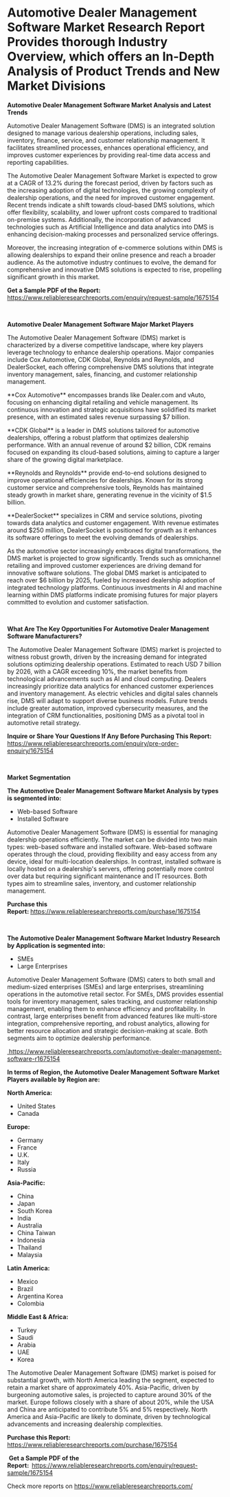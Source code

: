 <p><h1>Automotive Dealer Management Software Market Research Report Provides thorough Industry Overview, which offers an In-Depth Analysis of Product Trends and New Market Divisions</h1></p><p><strong>Automotive Dealer Management Software Market Analysis and Latest Trends</strong></p>
<p><p>Automotive Dealer Management Software (DMS) is an integrated solution designed to manage various dealership operations, including sales, inventory, finance, service, and customer relationship management. It facilitates streamlined processes, enhances operational efficiency, and improves customer experiences by providing real-time data access and reporting capabilities. </p><p>The Automotive Dealer Management Software Market is expected to grow at a CAGR of 13.2% during the forecast period, driven by factors such as the increasing adoption of digital technologies, the growing complexity of dealership operations, and the need for improved customer engagement. Recent trends indicate a shift towards cloud-based DMS solutions, which offer flexibility, scalability, and lower upfront costs compared to traditional on-premise systems. Additionally, the incorporation of advanced technologies such as Artificial Intelligence and data analytics into DMS is enhancing decision-making processes and personalized service offerings. </p><p>Moreover, the increasing integration of e-commerce solutions within DMS is allowing dealerships to expand their online presence and reach a broader audience. As the automotive industry continues to evolve, the demand for comprehensive and innovative DMS solutions is expected to rise, propelling significant growth in this market.</p></p>
<p><strong>Get a Sample PDF of the Report:&nbsp;</strong> <a href="https://www.reliableresearchreports.com/enquiry/request-sample/1675154?utm_campaign=3051&utm_medium=2&utm_source=Github&utm_content=ia&utm_term=25032025&utm_id=automotive-dealer-management-software">https://www.reliableresearchreports.com/enquiry/request-sample/1675154</a></p>
<p>&nbsp;</p>
<p><strong>Automotive Dealer Management Software Major Market Players</strong></p>
<p><p>The Automotive Dealer Management Software (DMS) market is characterized by a diverse competitive landscape, where key players leverage technology to enhance dealership operations. Major companies include Cox Automotive, CDK Global, Reynolds and Reynolds, and DealerSocket, each offering comprehensive DMS solutions that integrate inventory management, sales, financing, and customer relationship management.</p><p>**Cox Automotive** encompasses brands like Dealer.com and vAuto, focusing on enhancing digital retailing and vehicle management. Its continuous innovation and strategic acquisitions have solidified its market presence, with an estimated sales revenue surpassing $7 billion.</p><p>**CDK Global** is a leader in DMS solutions tailored for automotive dealerships, offering a robust platform that optimizes dealership performance. With an annual revenue of around $2 billion, CDK remains focused on expanding its cloud-based solutions, aiming to capture a larger share of the growing digital marketplace.</p><p>**Reynolds and Reynolds** provide end-to-end solutions designed to improve operational efficiencies for dealerships. Known for its strong customer service and comprehensive tools, Reynolds has maintained steady growth in market share, generating revenue in the vicinity of $1.5 billion.</p><p>**DealerSocket** specializes in CRM and service solutions, pivoting towards data analytics and customer engagement. With revenue estimates around $250 million, DealerSocket is positioned for growth as it enhances its software offerings to meet the evolving demands of dealerships.</p><p>As the automotive sector increasingly embraces digital transformations, the DMS market is projected to grow significantly. Trends such as omnichannel retailing and improved customer experiences are driving demand for innovative software solutions. The global DMS market is anticipated to reach over $6 billion by 2025, fueled by increased dealership adoption of integrated technology platforms. Continuous investments in AI and machine learning within DMS platforms indicate promising futures for major players committed to evolution and customer satisfaction.</p></p>
<p>&nbsp;</p>
<p><strong>What Are The Key Opportunities For Automotive Dealer Management Software Manufacturers?</strong></p>
<p><p>The Automotive Dealer Management Software (DMS) market is projected to witness robust growth, driven by the increasing demand for integrated solutions optimizing dealership operations. Estimated to reach USD 7 billion by 2026, with a CAGR exceeding 10%, the market benefits from technological advancements such as AI and cloud computing. Dealers increasingly prioritize data analytics for enhanced customer experiences and inventory management. As electric vehicles and digital sales channels rise, DMS will adapt to support diverse business models. Future trends include greater automation, improved cybersecurity measures, and the integration of CRM functionalities, positioning DMS as a pivotal tool in automotive retail strategy.</p></p>
<p><strong>Inquire or Share Your Questions If Any Before Purchasing This Report:</strong> <a href="https://www.reliableresearchreports.com/enquiry/pre-order-enquiry/1675154?utm_campaign=3051&utm_medium=2&utm_source=Github&utm_content=ia&utm_term=25032025&utm_id=automotive-dealer-management-software">https://www.reliableresearchreports.com/enquiry/pre-order-enquiry/1675154</a></p>
<p>&nbsp;</p>
<p><strong>Market Segmentation</strong></p>
<p><strong>The Automotive Dealer Management Software Market Analysis by types is segmented into:</strong></p>
<p><ul><li>Web-based Software</li><li>Installed Software</li></ul></p>
<p><p>Automotive Dealer Management Software (DMS) is essential for managing dealership operations efficiently. The market can be divided into two main types: web-based software and installed software. Web-based software operates through the cloud, providing flexibility and easy access from any device, ideal for multi-location dealerships. In contrast, installed software is locally hosted on a dealership's servers, offering potentially more control over data but requiring significant maintenance and IT resources. Both types aim to streamline sales, inventory, and customer relationship management.</p></p>
<p><strong>Purchase this Report:&nbsp;</strong><a href="https://www.reliableresearchreports.com/purchase/1675154?utm_campaign=3051&utm_medium=2&utm_source=Github&utm_content=ia&utm_term=25032025&utm_id=automotive-dealer-management-software">https://www.reliableresearchreports.com/purchase/1675154</a></p>
<p>&nbsp;</p>
<p><strong>The Automotive Dealer Management Software Market Industry Research by Application is segmented into:</strong></p>
<p><ul><li>SMEs</li><li>Large Enterprises</li></ul></p>
<p><p>Automotive Dealer Management Software (DMS) caters to both small and medium-sized enterprises (SMEs) and large enterprises, streamlining operations in the automotive retail sector. For SMEs, DMS provides essential tools for inventory management, sales tracking, and customer relationship management, enabling them to enhance efficiency and profitability. In contrast, large enterprises benefit from advanced features like multi-store integration, comprehensive reporting, and robust analytics, allowing for better resource allocation and strategic decision-making at scale. Both segments aim to optimize dealership performance.</p></p>
<p><a href="https://www.reliableresearchreports.com/automotive-dealer-management-software-r1675154?utm_campaign=3051&utm_medium=2&utm_source=Github&utm_content=ia&utm_term=25032025&utm_id=automotive-dealer-management-software">&nbsp;https://www.reliableresearchreports.com/automotive-dealer-management-software-r1675154</a></p>
<p><strong>In terms of Region, the Automotive Dealer Management Software Market Players available by Region are:</strong></p>
<p>
    <p> <strong> North America: </strong>
        <ul>
            <li>United States</li>
            <li>Canada</li>
        </ul>
        </p> 
    <p> <strong> Europe: </strong>
        <ul>
            <li>Germany</li>
            <li>France</li>
            <li>U.K.</li>
            <li>Italy</li>
            <li>Russia</li>
        </ul>
        </p> 
    <p> <strong> Asia-Pacific: </strong>
        <ul>
            <li>China</li>
            <li>Japan</li>
            <li>South Korea</li>
            <li>India</li>
            <li>Australia</li>
            <li>China Taiwan</li>
            <li>Indonesia</li>
            <li>Thailand</li>
            <li>Malaysia</li>
        </ul>
        </p> 
    <p> <strong> Latin America: </strong>
        <ul>
            <li>Mexico</li>
            <li>Brazil</li>
            <li>Argentina Korea</li>
            <li>Colombia</li>
        </ul>
        </p> 
    <p> <strong> Middle East & Africa: </strong>
        <ul>
            <li>Turkey</li>
            <li>Saudi</li>
            <li>Arabia</li>
            <li>UAE</li>
            <li>Korea</li>
        </ul>
    </p>
    </p>
<p><p>The Automotive Dealer Management Software (DMS) market is poised for substantial growth, with North America leading the segment, expected to retain a market share of approximately 40%. Asia-Pacific, driven by burgeoning automotive sales, is projected to capture around 30% of the market. Europe follows closely with a share of about 20%, while the USA and China are anticipated to contribute 5% and 5% respectively. North America and Asia-Pacific are likely to dominate, driven by technological advancements and increasing dealership complexities.</p></p>
<p><strong>Purchase this Report: </strong><a href="https://www.reliableresearchreports.com/purchase/1675154?utm_campaign=3051&utm_medium=2&utm_source=Github&utm_content=ia&utm_term=25032025&utm_id=automotive-dealer-management-software">https://www.reliableresearchreports.com/purchase/1675154</a></p>
<p>&nbsp;<strong>Get a Sample PDF of the Report:&nbsp;&nbsp;</strong><a href="https://www.reliableresearchreports.com/enquiry/request-sample/1675154?utm_campaign=3051&utm_medium=2&utm_source=Github&utm_content=ia&utm_term=25032025&utm_id=automotive-dealer-management-software">https://www.reliableresearchreports.com/enquiry/request-sample/1675154</a></p>
<p><strong></strong></p>
<p>Check more reports on <a href="https://www.reliableresearchreports.com/?utm_campaign=3051&utm_medium=2&utm_source=Github&utm_content=ia&utm_term=25032025&utm_id=automotive-dealer-management-software">https://www.reliableresearchreports.com/</a></p>